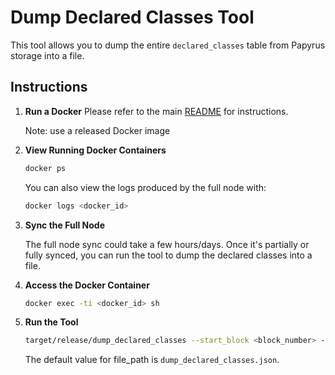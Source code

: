 # Dump Declared Classes Tool

This tool allows you to dump the entire `declared_classes` table from Papyrus storage into a file.

## Instructions

1. **Run a Docker**
   Please refer to the main [README](https://github.com/starkware-libs/sequencer/tree/main/docs/papyrus#running-papyrus-with-docker) for instructions.

   Note: use a released Docker image

3. **View Running Docker Containers**

   ```bash
   docker ps
   ```
   You can also view the logs produced by the full node with:

   ```bash
   docker logs <docker_id>
   ```

4. **Sync the Full Node**

   The full node sync could take a few hours/days. Once it's partially or fully synced, you can run the tool to dump the declared classes into a file.

5. **Access the Docker Container**

   ```bash
   docker exec -ti <docker_id> sh
   ```

6. **Run the Tool**

   ```bash
   target/release/dump_declared_classes --start_block <block_number> --end_block <block_number> --chain_id <SN_MAIN/SN_SEPOLIA> [--file_path file_path]
   ```

   The default value for file_path is `dump_declared_classes.json`.


